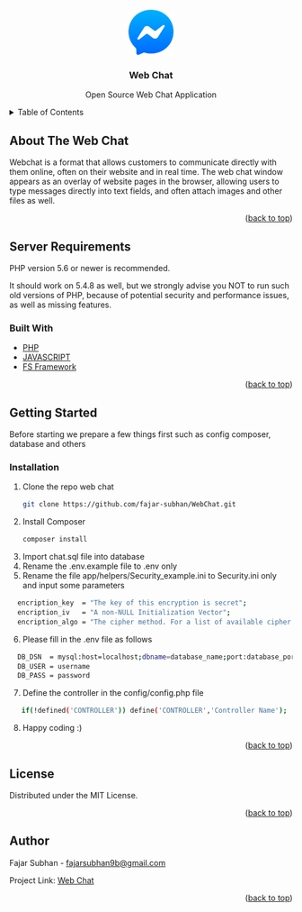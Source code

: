 <div id="top"></div>
<!-- PROJECT LOGO -->
<br />

<div align="center">
  <a href="https://github.com/fajar-subhan/WebChat">
    <img src="https://github.com/fajar-subhan/WebChat/blob/master/assets/images/icons/logo.png" alt="Logo" width="80" height="80">
  </a>

<h3 align="center">Web Chat</h3>

  <p align="center">
    Open Source Web Chat Application
  </p>
</div>


<!-- TABLE OF CONTENTS -->
<details>
  <summary>Table of Contents</summary>
  <ol>
    <li>
      <a href="#about-the-web-chat">About The Web Chat</a>
      <ul>
        <li><a href="#server-requirements">Server Requirements</a></li>
        <li><a href="#built-with">Built With</a></li>
      </ul>
    </li>
    <li>
      <a href="#getting-started">Getting Started</a>
      <ul>
        <li><a href="#installation">Installation</a></li>
      </ul>
    </li>
    <li><a href="#license">License</a></li>
    <li><a href="#author">Author</a></li>
  </ol>
</details>



<!-- ABOUT THE Web Chat -->
## About The Web Chat
Webchat is a format that allows customers to communicate directly with them online, often on their website and in real time. The web chat window appears as an overlay of website pages in the browser, allowing users to type messages directly into text fields, and often attach images and other files as well.
<p align="right">(<a href="#top">back to top</a>)</p>

## Server Requirements
PHP version 5.6 or newer is recommended.

It should work on 5.4.8 as well, but we strongly advise you NOT to run such old versions of PHP, because of potential security and performance issues, as well as missing features.

### Built With

* [PHP](https://www.php.net/)
* [JAVASCRIPT](https://www.javascript.com/)
* [FS Framework](https://github.com/fajar-subhan/FS_Framework)

<p align="right">(<a href="#top">back to top</a>)</p>

<!-- GETTING STARTED -->
## Getting Started

Before starting we prepare a few things first such as config composer, database and others

### Installation

1. Clone the repo web chat
   ```sh
   git clone https://github.com/fajar-subhan/WebChat.git
   ```
2. Install Composer
   ```sh
   composer install
   ```
3. Import chat.sql file into database
4. Rename the .env.example file to .env only
5. Rename the file app/helpers/Security_example.ini to Security.ini only and input some parameters
```sh
  encription_key  = "The key of this encryption is secret";
  encription_iv   = "A non-NULL Initialization Vector";
  encription_algo = "The cipher method. For a list of available cipher methods";
```

6. Please fill in the .env file as follows
  ```sh
    DB_DSN  = mysql:host=localhost;dbname=database_name;port:database_port
    DB_USER = username
    DB_PASS = password
  ```
7. Define the controller in the config/config.php file
 ```sh
    if(!defined('CONTROLLER')) define('CONTROLLER','Controller Name');
  ```
8. Happy coding :)

<p align="right">(<a href="#top">back to top</a>)</p>

<!-- LICENSE -->
## License

Distributed under the MIT License.

<p align="right">(<a href="#top">back to top</a>)</p>

<!-- Author -->
## Author

Fajar Subhan - fajarsubhan9b@gmail.com

Project Link: [Web Chat](https://github.com/fajar-subhan/WebChat)

<p align="right">(<a href="#top">back to top</a>)</p>


